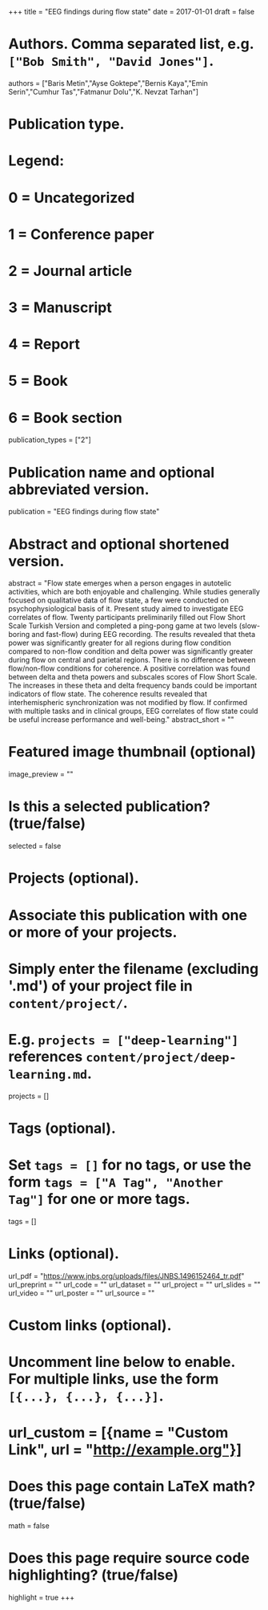 +++
title = "EEG findings during flow state"
date = 2017-01-01
draft = false

# Authors. Comma separated list, e.g. `["Bob Smith", "David Jones"]`.
authors = ["Baris Metin","Ayse Goktepe","Bernis Kaya","Emin Serin","Cumhur Tas","Fatmanur Dolu","K. Nevzat Tarhan"]

# Publication type.
# Legend:
# 0 = Uncategorized
# 1 = Conference paper
# 2 = Journal article
# 3 = Manuscript
# 4 = Report
# 5 = Book
# 6 = Book section
publication_types = ["2"]

# Publication name and optional abbreviated version.
publication = "EEG findings during flow state"

# Abstract and optional shortened version.
abstract = "Flow state emerges when a person engages in autotelic activities, which are both enjoyable and challenging. While studies generally focused on qualitative data of flow state, a few were conducted on psychophysiological basis of it. Present study aimed to investigate EEG correlates of flow. Twenty participants preliminarily filled out Flow Short Scale Turkish Version and completed a ping-pong game at two levels (slow-boring and fast-flow) during EEG recording. The results revealed that theta power was significantly greater for all regions during flow condition compared to non-flow condition and delta power was significantly greater during flow on central and parietal regions. There is no difference between flow/non-flow conditions for coherence. A positive correlation was found between delta and theta powers and subscales scores of Flow Short Scale. The increases in these theta and delta frequency bands could be important indicators of flow state. The coherence results revealed that interhemispheric synchronization was not modified by flow. If confirmed with multiple tasks and in clinical groups, EEG correlates of flow state could be useful increase performance and well-being."
abstract_short = ""

# Featured image thumbnail (optional)
image_preview = ""

# Is this a selected publication? (true/false)
selected = false

# Projects (optional).
#   Associate this publication with one or more of your projects.
#   Simply enter the filename (excluding '.md') of your project file in `content/project/`.
#   E.g. `projects = ["deep-learning"]` references `content/project/deep-learning.md`.
projects = []

# Tags (optional).
#   Set `tags = []` for no tags, or use the form `tags = ["A Tag", "Another Tag"]` for one or more tags.
tags = []

# Links (optional).
url_pdf = "https://www.jnbs.org/uploads/files/JNBS.1496152464_tr.pdf"
url_preprint = ""
url_code = ""
url_dataset = ""
url_project = ""
url_slides = ""
url_video = ""
url_poster = ""
url_source = ""

# Custom links (optional).
#   Uncomment line below to enable. For multiple links, use the form `[{...}, {...}, {...}]`.
# url_custom = [{name = "Custom Link", url = "http://example.org"}]

# Does this page contain LaTeX math? (true/false)
math = false

# Does this page require source code highlighting? (true/false)
highlight = true
+++